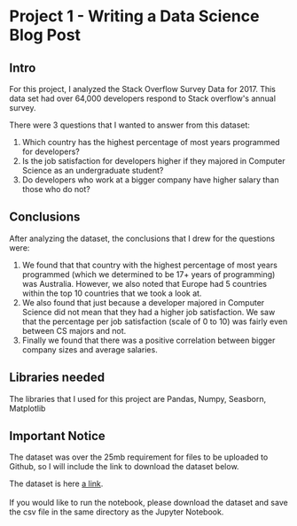 # Project 1 - Writing a Data Science Blog Post

## Intro

For this project, I analyzed the Stack Overflow Survey Data for 2017. This data set had over 64,000 developers respond to Stack overflow's annual survey.

There were 3 questions that I wanted to answer from this dataset:
1. Which country has the highest percentage of most years programmed for developers? 
2. Is the job satisfaction for developers higher if they majored in Computer Science as an undergraduate student?
3. Do developers who work at a bigger company have higher salary than those who do not?

## Conclusions

After analyzing the dataset, the conclusions that I drew for the questions were:
1. We found that that country with the highest percentage of most years programmed (which we determined to be 17+ years of programming) was Australia. However, we also noted that Europe had 5 countries within the top 10 countries that we took a look at.
2. We also found that just because a developer majored in Computer Science did not mean that they had a higher job satisfaction. We saw that the percentage per job satisfaction (scale of 0 to 10) was fairly even between CS majors and not.
3. Finally we found that there was a positive correlation between bigger company sizes and average salaries.

## Libraries needed
The libraries that I used for this project are Pandas, Numpy, Seasborn, Matplotlib

## Important Notice
The dataset was over the 25mb requirement for files to be uploaded to Github, so I will include the link to download the dataset below.

The dataset is here [a link](https://www.kaggle.com/stackoverflow/so-survey-2017/data#). <br> <br>
If you would like to run the notebook, please download the dataset and save the csv file in the same directory as the Jupyter Notebook.

